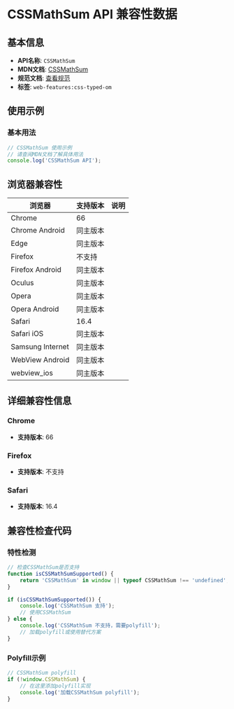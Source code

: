 # CSSMathSum API 兼容性数据

## 基本信息

- **API名称**: `CSSMathSum`
- **MDN文档**: [CSSMathSum](https://developer.mozilla.org/docs/Web/API/CSSMathSum)
- **规范文档**: [查看规范](https://drafts.css-houdini.org/css-typed-om/#cssmathsum)
- **标签**: `web-features:css-typed-om`

## 使用示例

### 基本用法

```javascript
// CSSMathSum 使用示例
// 请查阅MDN文档了解具体用法
console.log('CSSMathSum API');
```

## 浏览器兼容性

| 浏览器 | 支持版本 | 说明 |
|--------|----------|------|
| Chrome | 66 |  |
| Chrome Android | 同主版本 |  |
| Edge | 同主版本 |  |
| Firefox | 不支持 |  |
| Firefox Android | 同主版本 |  |
| Oculus | 同主版本 |  |
| Opera | 同主版本 |  |
| Opera Android | 同主版本 |  |
| Safari | 16.4 |  |
| Safari iOS | 同主版本 |  |
| Samsung Internet | 同主版本 |  |
| WebView Android | 同主版本 |  |
| webview_ios | 同主版本 |  |

## 详细兼容性信息

### Chrome

- **支持版本**: 66

### Firefox

- **支持版本**: 不支持

### Safari

- **支持版本**: 16.4

## 兼容性检查代码

### 特性检测

```javascript
// 检查CSSMathSum是否支持
function isCSSMathSumSupported() {
    return 'CSSMathSum' in window || typeof CSSMathSum !== 'undefined';
}

if (isCSSMathSumSupported()) {
    console.log('CSSMathSum 支持');
    // 使用CSSMathSum
} else {
    console.log('CSSMathSum 不支持，需要polyfill');
    // 加载polyfill或使用替代方案
}
```

### Polyfill示例

```javascript
// CSSMathSum polyfill
if (!window.CSSMathSum) {
    // 在这里添加polyfill实现
    console.log('加载CSSMathSum polyfill');
}
```

